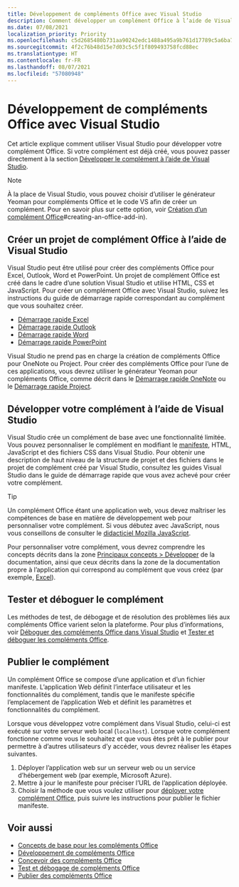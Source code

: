 ```yaml
---
title: Développement de compléments Office avec Visual Studio
description: Comment développer un complément Office à l’aide de Visual Studio.
ms.date: 07/08/2021
localization_priority: Priority
ms.openlocfilehash: c5d2685480b731aa90242edc1488a495a9b761d17789c5a6ba7ee2bbef9236c0
ms.sourcegitcommit: 4f2c76b48d15e7d03c5c5f1f809493758fcd88ec
ms.translationtype: HT
ms.contentlocale: fr-FR
ms.lasthandoff: 08/07/2021
ms.locfileid: "57080948"
---
```

# <a name="develop-office-add-ins-with-visual-studio"></a>Développement de compléments Office avec Visual Studio

Cet article explique comment utiliser Visual Studio pour développer votre complément Office. Si votre complément est déjà créé, vous pouvez passer directement à la section [Développer le complément à l’aide de Visual Studio](#develop-the-add-in-using-visual-studio).

> [!NOTE]
> À la place de Visual Studio, vous pouvez choisir d’utiliser le générateur Yeoman pour compléments Office et le code VS afin de créer un complément. Pour en savoir plus sur cette option, voir [Création d’un complément Office](../develop/develop-overview.md)#creating-an-office-add-in).

## <a name="create-the-add-in-project-using-visual-studio"></a>Créer un projet de complément Office à l’aide de Visual Studio

Visual Studio peut être utilisé pour créer des compléments Office pour Excel, Outlook, Word et PowerPoint. Un projet de complément Office est créé dans le cadre d’une solution Visual Studio et utilise HTML, CSS et JavaScript. Pour créer un complément Office avec Visual Studio, suivez les instructions du guide de démarrage rapide correspondant au complément que vous souhaitez créer.

- [Démarrage rapide Excel](../quickstarts/excel-quickstart-jquery.md?tabs=visualstudio)
- [Démarrage rapide Outlook](../quickstarts/outlook-quickstart.md?tabs=visualstudio)
- [Démarrage rapide Word](../quickstarts/word-quickstart.md?tabs=visualstudio)
- [Démarrage rapide PowerPoint](../quickstarts/powerpoint-quickstart.md?tabs=visualstudio)

Visual Studio ne prend pas en charge la création de compléments Office pour OneNote ou Project. Pour créer des compléments Office pour l’une de ces applications, vous devrez utiliser le générateur Yeoman pour compléments Office, comme décrit dans le [Démarrage rapide OneNote](../quickstarts/onenote-quickstart.md) ou le [Démarrage rapide Project](../quickstarts/project-quickstart.md).

## <a name="develop-the-add-in-using-visual-studio"></a>Développer votre complément à l’aide de Visual Studio

Visual Studio crée un complément de base avec une fonctionnalité limitée. Vous pouvez personnaliser le complément en modifiant le [manifeste](add-in-manifests.md), HTML, JavaScript et des fichiers CSS dans Visual Studio. Pour obtenir une description de haut niveau de la structure de projet et des fichiers dans le projet de complément créé par Visual Studio, consultez les guides Visual Studio dans le guide de démarrage rapide que vous avez achevé pour créer votre complément.

> [!TIP]
> Un complément Office étant une application web, vous devez maîtriser les compétences de base en matière de développement web pour personnaliser votre complément. Si vous débutez avec JavaScript, nous vous conseillons de consulter le [didacticiel Mozilla JavaScript](https://developer.mozilla.org/docs/Web/JavaScript/Guide/Introduction).

Pour personnaliser votre complément, vous devrez comprendre les concepts décrits dans la zone [Principaux concepts > Développer](develop-overview.md) de la documentation, ainsi que ceux décrits dans la zone de la documentation propre à l’application qui correspond au complément que vous créez (par exemple, [Excel](../excel/index.yml)).

## <a name="test-and-debug-the-add-in"></a>Tester et déboguer le complément

Les méthodes de test, de débogage et de résolution des problèmes liés aux compléments Office varient selon la plateforme. Pour plus d’informations, voir [Déboguer des compléments Office dans Visual Studio](debug-office-add-ins-in-visual-studio.md) et [Tester et déboguer les compléments Office](../testing/test-debug-office-add-ins.md).

## <a name="publish-the-add-in"></a>Publier le complément

Un complément Office se compose d’une application et d’un fichier manifeste. L’application Web définit l’interface utilisateur et les fonctionnalités du complément, tandis que le manifeste spécifie l’emplacement de l’application Web et définit les paramètres et fonctionnalités du complément.

Lorsque vous développez votre complément dans Visual Studio, celui-ci est exécuté sur votre serveur web local (`localhost`). Lorsque votre complément fonctionne comme vous le souhaitez et que vous êtes prêt à le publier pour permettre à d’autres utilisateurs d’y accéder, vous devrez réaliser les étapes suivantes.

1. Déployer l’application web sur un serveur web ou un service d’hébergement web (par exemple, Microsoft Azure).
2. Mettre à jour le manifeste pour préciser l’URL de l’application déployée.
3. Choisir la méthode que vous voulez utiliser pour [déployer votre complément Office](../publish/publish.md), puis suivre les instructions pour publier le fichier manifeste.

## <a name="see-also"></a>Voir aussi

- [Concepts de base pour les compléments Office](../overview/core-concepts-office-add-ins.md)
- [Développement de compléments Office](../develop/develop-overview.md)
- [Concevoir des compléments Office](../design/add-in-design.md)
- [Test et débogage de compléments Office](../testing/test-debug-office-add-ins.md)
- [Publier des compléments Office](../publish/publish.md)
